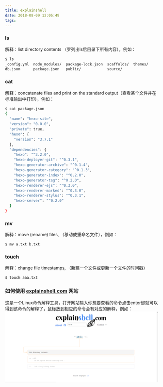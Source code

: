 ```yaml
---
title: explainshell
date: 2018-08-09 12:06:49
tags:
---
```

### ls
解释：list directory contents （罗列出ls后目录下所有内容），例如：
``` bash
$ ls
_config.yml  node_modules/  package-lock.json  scaffolds/  themes/
db.json      package.json   public/            source/
```
### cat
解释：concatenate files and print on the standard output（查看某个文件并在标准输出中打印），例如：
``` bash
$ cat package.json
{
  "name": "hexo-site",
  "version": "0.0.0",
  "private": true,
  "hexo": {
    "version": "3.7.1"
  },
  "dependencies": {
    "hexo": "^3.2.0",
    "hexo-deployer-git": "^0.3.1",
    "hexo-generator-archive": "^0.1.4",
    "hexo-generator-category": "^0.1.3",
    "hexo-generator-index": "^0.2.0",
    "hexo-generator-tag": "^0.2.0",
    "hexo-renderer-ejs": "^0.3.0",
    "hexo-renderer-marked": "^0.3.0",
    "hexo-renderer-stylus": "^0.3.1",
    "hexo-server": "^0.2.0"
  }
}
```

### mv
解释：move (rename) files, （移动或重命名文件），例如：
``` bash
$ mv a.txt b.txt
```
### touch
解释：change file timestamps, （新建一个文件或更新一个文件的时间戳）
``` bash
$ touch aaa.txt
```

### 如何使用 [explainshell.com](https://www.explainshell.com) 网站
这是一个Linux命令解释工具，打开网站输入你想要查看的命令点击enter键就可以得到该命令的解释了，鼠标放到相应的命令会有对应的解释，例如：
![ls-ex.jpg](explainshell/ls-ex.jpg "")